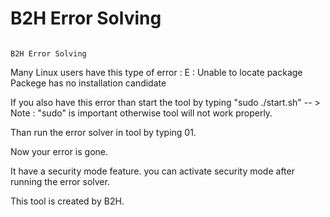 # B2H Error Solving
                                                                              
                                                                              B2H Error Solving

Many Linux users have this type of error :
E : Unable to locate package
Packege has no installation candidate

If you also have this error than start the tool by typing "sudo ./start.sh"
-- > Note : "sudo" is important otherwise tool will not work properly.

Than run the error solver in tool by typing 01.

Now your error is gone.


It have a security mode feature.
you can activate security mode after running the error solver.



This tool is created by B2H.
